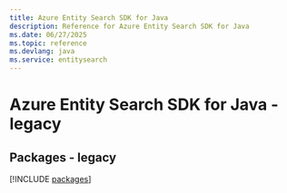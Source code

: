 ```yaml
---
title: Azure Entity Search SDK for Java
description: Reference for Azure Entity Search SDK for Java
ms.date: 06/27/2025
ms.topic: reference
ms.devlang: java
ms.service: entitysearch
---
```

# Azure Entity Search SDK for Java - legacy
## Packages - legacy
[!INCLUDE [packages](entity-search-index.md)]